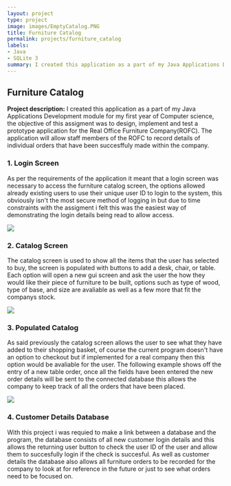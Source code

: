 ```yaml
---
layout: project
type: project
image: images/EmptyCatalog.PNG
title: Furniture Catalog
permalink: projects/furniture_catalog
labels:
- Java
- SQLite 3
summary: I created this application as a part of my Java Applications Development module for my first year of Computer science
---
```


## Furniture Catalog

**Project description:** I created this application as a part of my Java Applications Development module for my first year of Computer science, the objective of this assigment was to design, implement and test a prototype application for the Real Office Furniture Company(ROFC). The application will allow staff members of the ROFC to record details of individual orders that have been succesffuly made within the company.

### 1. Login Screen
As per the requirements of the application it meant that a login screen was necessary to access the furniture catalog screen, the options allowed already existing users to use their unique user ID to login to the system, this obviously isn't the most secure method of logging in but due to time constraints with the assigment i felt this was the easiest way of demonstrating the login details being read to allow access.

<img src = "https://Dommett97.github.io/images/LoginScreen.PNG"/>


### 2. Catalog Screen
The catalog screen is used to show all the items that the user has selected to buy, the screen is populated with buttons to add a desk, chair, or table. Each option will open a new gui screen and ask the user the how they would like their piece of furniture to be built, options such as type of wood, type of base, and size are avaliable as well as a few more that fit the companys stock.

<img src = "https://Dommett97.github.io/images/EmptyCatalog.PNG"/>

### 3. Populated Catalog
As said previously the catalog screen allows the user to see what they have added to their shopping basket, of course the current program doesn't have an option to checkout but if implemented for a real company then this option would be avaliable for the user. The following example shows off the entry of a new table order, once all the fields have been entered the new order details will be sent to the connected database this allows the company to keep track of all the orders that have been placed.

<img src = "https://Dommett97.github.io/images/PopulatedCatalog.PNG"/>

### 4. Customer Details Database
With this project i was requied to make a link between a database and the program, the database consists of all new customer login details and this allows the returning user button to check the user ID of the user and allow them to succesfully login if the check is succesful. As well as customer details the database also allows all furniture orders to be recorded for the company to look at for reference in the future or just to see what orders need to be focused on.






